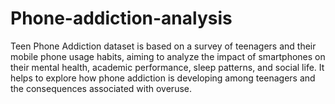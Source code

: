 # Phone-addiction-analysis
Teen Phone Addiction dataset is based on a survey of teenagers and their mobile phone usage habits, aiming to analyze the impact of smartphones on their mental health, academic performance, sleep patterns, and social life.  It helps to explore how phone addiction is developing among teenagers and the consequences associated with overuse.
